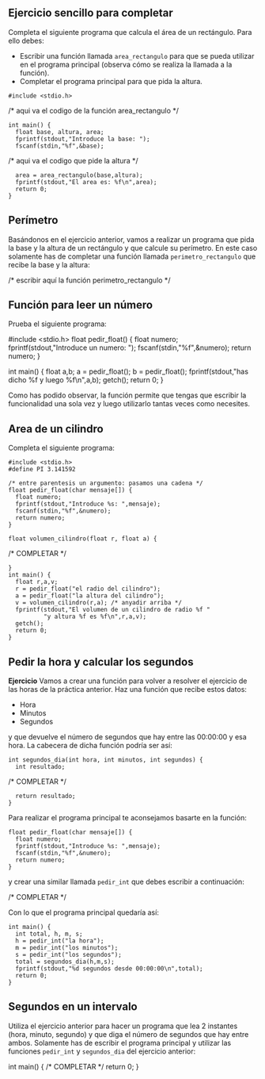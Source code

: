 ## Ejercicio sencillo para completar

Completa el siguiente programa que calcula el área de un rectángulo. Para ello debes:

- Escribir una función llamada `area_rectangulo` para que se pueda utilizar en el programa principal (observa cómo se realiza la llamada a la función).
- Completar el programa principal para que pida la altura.

```
#include <stdio.h>
```
    
<!-- BEGINBLOCK { "b_tag": "funcion_area_rectangulo" ,  "type" : "code", "checkbutton": "true", "editable" : "true" , "buttons": [{"name" : "Ejecutar", "action" : "run_area" }]}   -->
/* aqui va el codigo de la función area_rectangulo */
<!-- ENDBLOCK -->

```
int main() {
  float base, altura, area;
  fprintf(stdout,"Introduce la base: ");
  fscanf(stdin,"%f",&base);
```
      
<!-- BEGINBLOCK { "b_tag": "pedir_altura" ,  "type" : "code", "checkbutton": "true", "editable" : "true" , "buttons": [{"name" : "Ejecutar", "action" : "run_area" }]}   -->
/* aqui va el codigo que pide la altura */
<!-- ENDBLOCK -->
      
```
  area = area_rectangulo(base,altura);
  fprintf(stdout,"El area es: %f\n",area);
  return 0;
}
```

## Perímetro

Basándonos en el ejercicio anterior, vamos a realizar un programa que pida la base y la altura de un rectángulo y que calcule su perímetro. En este caso solamente has de completar una función llamada `perimetro_rectangulo` que recibe la base y la altura:

<!-- BEGINBLOCK { "b_tag": "funcion_perimetro_rectangulo" ,  "type" : "code", "checkbutton": "true", "editable" : "true" , "buttons": [{"name" : "Ejecutar", "action" : "run_perimetro" }]}   -->
/* escribir aquí la función perimetro_rectangulo */
<!-- ENDBLOCK -->

## Función para leer un número

Prueba el siguiente programa:

<!-- BEGINBLOCK { "b_tag": "programa_prueba_leer_numero",  "type" : "code", "editable" : "false" , "buttons": [{"name" : "Ejecutar", "action" : "run_leer_numero" }]} -->
#include <stdio.h>
float pedir_float() {
  float numero;
  fprintf(stdout,"Introduce un numero: ");
  fscanf(stdin,"%f",&numero);
  return numero;
}

int main() {
  float a,b;
  a = pedir_float();
  b = pedir_float();
  fprintf(stdout,"has dicho %f y luego %f\n",a,b);
  getch();
  return 0;
}
<!-- ENDBLOCK -->

Como has podido observar, la función permite que tengas que escribir la funcionalidad una sola vez y luego utilizarlo tantas veces como necesites.

## Area de un cilindro

Completa el siguiente programa:

```
#include <stdio.h>
#define PI 3.141592

/* entre parentesis un argumento: pasamos una cadena */
float pedir_float(char mensaje[]) {
  float numero;
  fprintf(stdout,"Introduce %s: ",mensaje);
  fscanf(stdin,"%f",&numero);
  return numero;
}

float volumen_cilindro(float r, float a) {
```

<!-- BEGINBLOCK { "b_tag": "cuerpo_funcion_volumen_cilindro",  "type" : "code", "checkbutton": "true", "editable" : "true" , "buttons": [{"name" : "Ejecutar", "action" : "run_volumen"}]} -->
/* COMPLETAR */
<!-- ENDBLOCK -->

```
}
int main() {
  float r,a,v;
  r = pedir_float("el radio del cilindro");
  a = pedir_float("la altura del cilindro");
  v = volumen_cilindro(r,a); /* anyadir arriba */
  fprintf(stdout,"El volumen de un cilindro de radio %f "
          "y altura %f es %f\n",r,a,v);
  getch();
  return 0;
}
```

## Pedir la hora y calcular los segundos

**Ejercicio** Vamos a crear una función para volver a resolver el ejercicio de las horas de la práctica anterior. Haz una función que recibe estos datos:

- Hora
- Minutos
- Segundos

y que devuelve el número de segundos que hay entre las 00:00:00 y esa hora. La cabecera de dicha función podría ser así:

```
int segundos_dia(int hora, int minutos, int segundos) {
  int resultado;
```

<!-- BEGINBLOCK { "b_tag": "cuerpo_funcion_segundos_dia",  "type" : "code", "checkbutton": "true", "editable" : "true" , "buttons": [{"name" : "Ejecutar", "action" : "run_segundos_dia"}]} -->
/* COMPLETAR */
<!-- ENDBLOCK -->

```
  return resultado;
}
```

Para realizar el programa principal te aconsejamos basarte en la función:

```
float pedir_float(char mensaje[]) {
  float numero;
  fprintf(stdout,"Introduce %s: ",mensaje);
  fscanf(stdin,"%f",&numero);
  return numero;
}
```

y crear una similar llamada `pedir_int` que debes escribir a continuación:

<!-- BEGINBLOCK { "b_tag": "funcion_pedir_int",  "type" : "code", "editable" : "true" ,"checkbutton": "true", "buttons": [{"name" : "Ejecutar", "action" : "run_segundos_dia"}]} -->
/* COMPLETAR */
<!-- ENDBLOCK -->

Con lo que el programa principal quedaría así:

```
int main() {
  int total, h, m, s;
  h = pedir_int("la hora");
  m = pedir_int("los minutos");
  s = pedir_int("los segundos");
  total = segundos_dia(h,m,s);
  fprintf(stdout,"%d segundos desde 00:00:00\n",total);
  return 0;
}
```

## Segundos en un intervalo

Utiliza el ejercicio anterior para hacer un programa que lea 2
instantes (hora, minuto, segundo) y que diga el número de segundos que
hay entre ambos. Solamente has de escribir el programa principal y
utilizar las funciones `pedir_int` y `segundos_dia` del ejercicio
anterior:

<!-- BEGINBLOCK { "b_tag": "programa_intervalo" ,  "type" : "code", "checkbutton": "true", "editable" : "true" , "buttons": [{"name" : "Ejecutar", "action" : "run_intervalo" }]} -->
int main() {
  /* COMPLETAR */
  return 0;
}
<!-- ENDBLOCK -->

